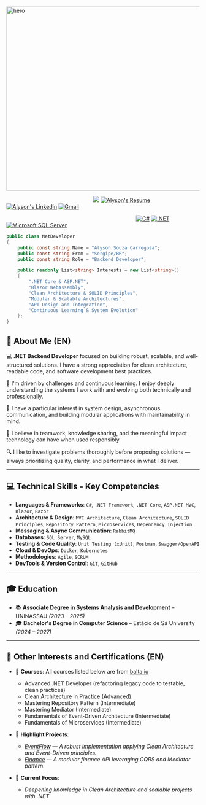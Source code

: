 ⠀⠀⠀⠀⠀⠀⠀⠀⠀⠀⠀⠀⠀⠀⠀⠀<img width="720" height="480" alt="hero" src="https://sdmntprwestus2.oaiusercontent.com/files/00000000-bcfc-61f8-ad70-64f014f5502e/raw?se=2025-07-18T20%3A53%3A02Z&sp=r&sv=2024-08-04&sr=b&scid=0e659858-5466-506d-b664-c6dc5277cb75&skoid=b0fd38cc-3d33-418f-920e-4798de4acdd1&sktid=a48cca56-e6da-484e-a814-9c849652bcb3&skt=2025-07-18T09%3A13%3A23Z&ske=2025-07-19T09%3A13%3A23Z&sks=b&skv=2024-08-04&sig=8gFa2kCbEtfxxd7k9w4RVi/IdBrhWG/zJNwqqyG07J8%3D" />

­­­­­­⠀⠀⠀⠀⠀⠀⠀⠀⠀⠀⠀⠀⠀⠀⠀⠀⠀⠀⠀⠀⠀⠀![](https://komarev.com/ghpvc/?username=alysonsz&style=for-the-badge&label=PROFILE+VIEWS)
<a href="./cv/CV - Alyson Carregosa.pdf" target="_blank">
<img src="https://img.shields.io/badge/-Download%20My%20Resume%20(pt_BR)-%23333?style=for-the-badge&logo=webb&logoColor=white" target="_blank" alt="Alyson's Resume"></a>
<a href="https://www.linkedin.com/in/alyson-carregosa/" target="_blank"><img src="https://img.shields.io/badge/-LinkedIn-%230077B5?style=for-the-badge&logo=linkedin&logoColor=white"  alt="Alyson's Linkedin" target="_blank"></a>
<a href="mailto:alysonsouza36@gmail.com" target="_blank">
![Gmail](https://img.shields.io/badge/Gmail-D14836?style=for-the-badge&logo=gmail&logoColor=white)
</a>

⠀⠀⠀⠀⠀⠀⠀⠀⠀⠀⠀⠀⠀⠀⠀⠀⠀⠀⠀⠀⠀⠀⠀⠀⠀⠀⠀⠀⠀⠀⠀⠀⠀[![C#](https://img.shields.io/badge/C%23-239120?style=for-the-badge&logo=c-sharp&logoColor=white)]()
[![.NET](https://img.shields.io/badge/.NET-5C2D91?style=for-the-badge&logo=.net&logoColor=white)]()
[![Microsoft SQL Server](https://img.shields.io/badge/Microsoft%20SQL%20Server-CC2927.svg?style=for-the-badge&logo=Microsoft-SQL-Server&logoColor=white)]()

```csharp
public class NetDeveloper
{
    public const string Name = "Alyson Souza Carregosa";
    public const string From = "Sergipe/BR";
    public const string Role = "Backend Developer";

    public readonly List<string> Interests = new List<string>()
    {
        ".NET Core & ASP.NET",
        "Blazor WebAssembly",
        "Clean Architecture & SOLID Principles",
        "Modular & Scalable Architectures",
        "API Design and Integration",
        "Continuous Learning & System Evolution"
    };
}
```

## 🎯 About Me (EN)

💻 **.NET Backend Developer** focused on building robust, scalable, and well-structured solutions. I have a strong appreciation for clean architecture, readable code, and software development best practices.

🚀 I'm driven by challenges and continuous learning. I enjoy deeply understanding the systems I work with and evolving both technically and professionally.

🧠 I have a particular interest in system design, asynchronous communication, and building modular applications with maintainability in mind.

🤝 I believe in teamwork, knowledge sharing, and the meaningful impact technology can have when used responsibly.

🔍 I like to investigate problems thoroughly before proposing solutions — always prioritizing quality, clarity, and performance in what I deliver.

---

## 💻 Technical Skills - Key Competencies

- **Languages & Frameworks**: `C#`, `.NET Framework`, `.NET Core`, `ASP.NET MVC`, `Blazor`, `Razor`
- **Architecture & Design**: `MVC Architecture`, `Clean Architecture`, `SOLID Principles`, `Repository Pattern`, `Microservices`, `Dependency Injection`
- **Messaging & Async Communication**: `RabbitMQ`
- **Databases**: `SQL Server`, `MySQL`
- **Testing & Code Quality**: `Unit Testing (xUnit)`, `Postman`, `Swagger/OpenAPI`
- **Cloud & DevOps**: `Docker`, `Kubernetes`
- **Methodologies**: `Agile`, `SCRUM`
- **DevTools & Version Control**: `Git`, `GitHub`

---

## 🎓 Education

- 📚 **Associate Degree in Systems Analysis and Development** – UNINASSAU *(2023 – 2025)*
- 🎓 **Bachelor's Degree in Computer Science** – Estácio de Sá University *(2024 – 2027)*


---

## 🚧 Other Interests and Certifications (EN)

- 📌 **Courses**:
  All courses listed below are from [balta.io](https://balta.io/busca/backend)
  - Advanced .NET Developer (refactoring legacy code to testable, clean practices)
  - Clean Architecture in Practice (Advanced)
  - Mastering Repository Pattern (Intermediate)
  - Mastering Mediator (Intermediate)
  - Fundamentals of Event‑Driven Architecture (Intermediate)
  - Fundamentals of Microservices (Intermediate)

- 📌 **Highlight Projects**:
  - *[EventFlow](https://github.com/alysonsz/EventFlow-API) — A robust implementation applying Clean Architecture and Event-Driven principles.*
  - *[Finance](https://github.com/alysonsz/Finance-API) — A modular finance API leveraging CQRS and Mediator pattern.*

- 📌 **Current Focus**:
  - *Deepening knowledge in Clean Architecture and scalable projects with .NET* 
